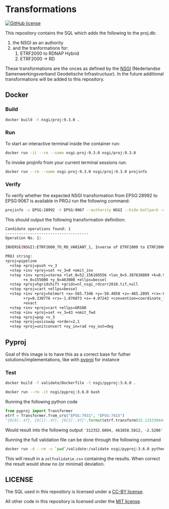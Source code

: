 # Transformations

[![GitHub
license](https://img.shields.io/github/license/GeodetischeInfrastructuur/Transformations)](https://github.com/GeodetischeInfrastructuur/Transformations/blob/master/LICENSE)

This repository contains the SQL which adds the following to the proj.db:

1. the NSGI as an authority
2. and the tranformations for:
    1. ETRF2000 to RDNAP Hybrid
    2. ETRF2000 -> RD

These transformations are the onces as defined by the
[NSGI](https://www.nsgi.nl/) (Nederlandse Samenwerkingsverband Geodetische
Infrastructuur). In the future additional transformations will be added to this
repository.

## Docker

### Build

```bash
docker build -t nsgi/proj:9.3.0 .
```

### Run

To start an interactive terminal inside the container run:

```bash
docker run -it --rm --name nsgi-proj-9.3.0 nsgi/proj:9.3.0
```

To invoke projinfo from your current terminal sessions run:

```bash
docker run --rm --name nsgi-proj-9.3.0 nsgi/proj:9.3.0 projinfo
```

### Verify

To verify whether the expected NSGI transformation from EPSG:28992 to EPSG:9067
is available in PROJ run the following command:

```bash
projinfo -s EPSG:28992 -t EPSG:9067 --authority NSGI --hide-ballpark -o PROJ
```

This should output the following transformation definition:

```bash
Candidate operations found: 1
-------------------------------------
Operation No. 1:

INVERSE(NSGI):ETRF2000_TO_RD_VARIANT_1, Inverse of ETRF2000 to ETRF2000 RD variant 1, 0.001 m, Netherlands - onshore, including Waddenzee, Dutch Wadden Islands and 12-mile offshore coastal zone.

PROJ string:
+proj=pipeline
  +step +proj=push +v_3
  +step +inv +proj=set +v_3=0 +omit_inv
  +step +inv +proj=sterea +lat_0=52.156160556 +lon_0=5.387638889 +k=0.9999079
        +x_0=155000 +y_0=463000 +ellps=bessel
  +step +proj=hgridshift +grids=nl_nsgi_rdcorr2018.tif,null
  +step +proj=cart +ellps=bessel
  +step +inv +proj=helmert +x=-565.7346 +y=-50.4058 +z=-465.2895 +rx=-0.395023
        +ry=0.330776 +rz=-1.876073 +s=-4.07242 +convention=coordinate_frame
        +exact
  +step +inv +proj=cart +ellps=GRS80
  +step +inv +proj=set +v_3=43 +omit_fwd
  +step +proj=pop +v_3
  +step +proj=axisswap +order=2,1
  +step +proj=unitconvert +xy_in=rad +xy_out=deg
```

## Pyproj

Goal of this image is to have this as a correct base for futher
solutions/implementations, like with
[pyproj](https://pyproj4.github.io/pyproj/stable/index.html) for instance

### Test

```bash
docker build -f validate/Dockerfile -t nsgi/pyproj:3.6.0 .

docker run --rm -it nsgi/pyproj:3.6.0 bash
```

Running the following python code

```python
from pyproj import Transformer
etrf = Transformer.from_crs("EPSG:7931", "EPSG:7415")
"{0[0]:.4f}, {0[1]:.4f}, {0[2]:.4f}".format(etrf.transform(52.115330444,7.684748554, 41.4160))
```

Would result into the following output `'312352.6004, 461058.5812, -2.5206'`

Running the full validation file can be done through the following command

```bash
docker run -d --rm -v `pwd`/validate:/validate nsgi/pyproj:3.6.0 python ./validate/validate.py
```

This will result in a `zelfvalidatie.csv` containing the results. When correct
the result would show no (or minimal) deviation.

## LICENSE

The SQL used in this repository is licensed under a [CC-BY license](LICENSE).

All other code in this repository is licensed under the [MIT
license](LICENSE-CODE).

